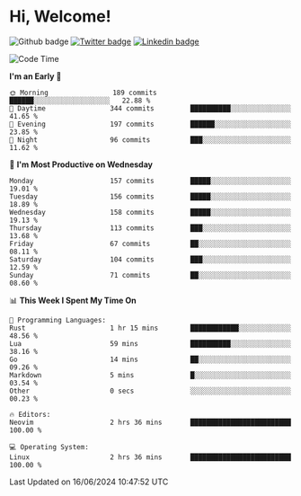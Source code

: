   # Hi, Welcome!
  ![Github badge](https://img.shields.io/github/followers/kraken-afk.svg?style=social&label=Follow&maxAge=2592000)
  [![Twitter badge](https://img.shields.io/badge/-Twitter-00acee?style=flat-square&logo=Twitter&logoColor=white)](https://twitter.com/trshppl)
  [![Linkedin badge](https://img.shields.io/badge/LinkedIn-0077B5?style=flat-square&logo=linkedin&logoColor=white)](https://www.linkedin.com/in/noveanrer)
<!--START_SECTION:waka-->
![Code Time](http://img.shields.io/badge/Code%20Time-231%20hrs%208%20mins-blue)

**I'm an Early 🐤** 

```text
🌞 Morning                189 commits         ██████░░░░░░░░░░░░░░░░░░░   22.88 % 
🌆 Daytime                344 commits         ██████████░░░░░░░░░░░░░░░   41.65 % 
🌃 Evening                197 commits         ██████░░░░░░░░░░░░░░░░░░░   23.85 % 
🌙 Night                  96 commits          ███░░░░░░░░░░░░░░░░░░░░░░   11.62 % 
```
📅 **I'm Most Productive on Wednesday** 

```text
Monday                   157 commits         █████░░░░░░░░░░░░░░░░░░░░   19.01 % 
Tuesday                  156 commits         █████░░░░░░░░░░░░░░░░░░░░   18.89 % 
Wednesday                158 commits         █████░░░░░░░░░░░░░░░░░░░░   19.13 % 
Thursday                 113 commits         ███░░░░░░░░░░░░░░░░░░░░░░   13.68 % 
Friday                   67 commits          ██░░░░░░░░░░░░░░░░░░░░░░░   08.11 % 
Saturday                 104 commits         ███░░░░░░░░░░░░░░░░░░░░░░   12.59 % 
Sunday                   71 commits          ██░░░░░░░░░░░░░░░░░░░░░░░   08.60 % 
```


📊 **This Week I Spent My Time On** 

```text
💬 Programming Languages: 
Rust                     1 hr 15 mins        ████████████░░░░░░░░░░░░░   48.56 % 
Lua                      59 mins             ██████████░░░░░░░░░░░░░░░   38.16 % 
Go                       14 mins             ██░░░░░░░░░░░░░░░░░░░░░░░   09.26 % 
Markdown                 5 mins              █░░░░░░░░░░░░░░░░░░░░░░░░   03.54 % 
Other                    0 secs              ░░░░░░░░░░░░░░░░░░░░░░░░░   00.23 % 

🔥 Editors: 
Neovim                   2 hrs 36 mins       █████████████████████████   100.00 % 

💻 Operating System: 
Linux                    2 hrs 36 mins       █████████████████████████   100.00 % 
```


 Last Updated on 16/06/2024 10:47:52 UTC
<!--END_SECTION:waka-->